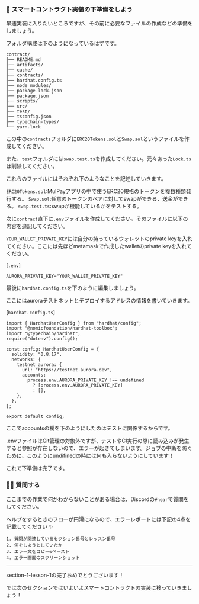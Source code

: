 ### 📜 スマートコントラクト実装の下準備をしよう

早速実装に入りたいところですが、その前に必要なファイルの作成などの準備をしましょう。

フォルダ構成は下のようになっているはずです。

```
contract/
├── README.md
├── artifacts/
├── cache/
├── contracts/
├── hardhat.config.ts
├── node_modules/
├── package-lock.json
├── package.json
├── scripts/
├── src/
├── test/
├── tsconfig.json
├── typechain-types/
└── yarn.lock
```

この中の`contracts`フォルダに`ERC20Tokens.sol`と`Swap.sol`というファイルを作成してください。

また、`test`フォルダには`swap.test.ts`を作成してください。元々あった`Lock.ts`は削除してください。

これらのファイルにはそれぞれ下のようなことを記述していきます。

`ERC20Tokens.sol`:MulPayアプリの中で使うERC20規格のトークンを複数種類発行する。
`Swap.sol`:任意のトークンのペアに対してswapができる、送金ができる。
`swap.test.ts`:swapが機能しているかをテストする。

次に`contract`直下に`.env`ファイルを作成してください。そのファイルに以下の内容を追記してください。

`YOUR_WALLET_PRIVATE_KEY`には自分の持っているウォレットのprivate keyを入れてください。ここには先ほどmetamaskで作成したwalletのprivate keyを入れてください。

[`.env`]

```
AURORA_PRIVATE_KEY="YOUR_WALLET_PRIVATE_KEY"
```

最後に`hardhat.config.ts`を下のように編集しましょう。

ここにはauroraテストネットとデプロイするアドレスの情報を書いていきます。

[`hardhat.config.ts`]

```
import { HardhatUserConfig } from "hardhat/config";
import "@nomicfoundation/hardhat-toolbox";
import "@typechain/hardhat";
require("dotenv").config();

const config: HardhatUserConfig = {
  solidity: "0.8.17",
  networks: {
    testnet_aurora: {
      url: "https://testnet.aurora.dev",
      accounts:
        process.env.AURORA_PRIVATE_KEY !== undefined
          ? [process.env.AURORA_PRIVATE_KEY]
          : [],
    },
  },
};

export default config;
```

ここでaccountsの欄を下のようにしたのはテストに関係するからです。

.envファイルはGit管理の対象外ですが、テストやCI実行の際に読み込みが発生すると参照が存在しないので、エラーが起きてしまいます。ジョブの中断を防ぐために、このようにundifinedの時には何も入らないようにしています！

これで下準備は完了です。

### 🙋‍♂️ 質問する

ここまでの作業で何かわからないことがある場合は、Discordの`#near`で質問をしてください。

ヘルプをするときのフローが円滑になるので、エラーレポートには下記の4点を記載してください ✨

```
1. 質問が関連しているセクション番号とレッスン番号
2. 何をしようとしていたか
3. エラー文をコピー&ペースト
4. エラー画面のスクリーンショット
```

---

section-1-lesson-1の完了おめでとうございます！

では次のセクションではいよいよスマートコントラクトの実装に移っていきましょう！

